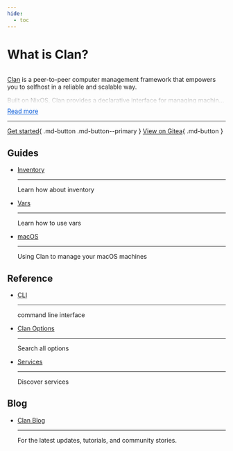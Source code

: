 ```yaml
---
hide:
  - toc
---
```


# What is Clan?
<style>
  .clamp-wrap {
    --lines: 5;           /* visible lines when collapsed */
    --fade-height: 2.5rem;/* fade size */
    font: inherit;
    color: inherit;
    position: relative;
  }

  /* Accessible, visually hidden checkbox */
  .clamp-toggle {
    position: absolute;
    width: 1px; height: 1px;
    margin: -1px; border: 0; padding: 0;
    clip: rect(0 0 0 0); clip-path: inset(50%);
    overflow: hidden; white-space: nowrap;
  }

  .clamp-content {
    display: -webkit-box;
    -webkit-box-orient: vertical;
    -webkit-line-clamp: var(--lines);
    overflow: hidden;

    /* Fade via mask (no overlay needed) */
    -webkit-mask-image: linear-gradient(
      to bottom,
      black,
      black calc(100% - var(--fade-height)),
      transparent
    );
    mask-image: linear-gradient(
      to bottom,
      black,
      black calc(100% - var(--fade-height)),
      transparent
    );
  }

  /* Right-aligned Read more/less */
  .clamp-more {
    display: block;
    width: max-content;
   /* margin-left: auto; */
    margin-top: 0.5rem;
    cursor: pointer;
    color: #0057d9;
    text-decoration: underline;
    user-select: none;
  }
  .clamp-more:hover,
  .clamp-more:focus { text-decoration: none; }

  /* Expanded state */
  .clamp-toggle:checked ~ .clamp-content {
    -webkit-line-clamp: initial;
    display: block;
    -webkit-mask-image: none;
    mask-image: none;
  }

  /* Dynamic label text */
  .clamp-more::after { content: "Read more"; }
  .clamp-toggle:checked ~ .clamp-more::after { content: "Read less"; }
</style>

<div class="clamp-wrap" style="--lines: 3;">
  <input type="checkbox" id="clan-readmore" class="clamp-toggle" />
  <div class="clamp-content">
    <p><a href="https://clan.lol/">Clan</a> is a peer-to-peer computer management framework that empowers you to selfhost in a reliable and scalable way</strong>.</p>
    <p>Built on NixOS, Clan provides a declarative interface for managing machines</strong> with <a href="/guides/vars/vars-overview/">Resource management</a>, <a href="/guides/networking/networking/">Networking</a>, and <a href="
    /guides/backups/backup-intro/">Backups</a>.</p>
    <p>Whether you're running a homelab or maintaining critical computing infrastructure, Clan will help reduce maintenance burden</strong> by allowing a git repository to define your whole network</strong> of computers.</p>
    <p>In combination with <a href="https://github.com/Mic92/sops-nix">sops-nix</a>, <a href="https://github.com/nix-community/nixos-anywhere">nixos-anywhere</a> and <a href="https://github.com/nix-community/disko">disko</a>, Clan makes it possible to have collaborative infrastructure</strong>.</p>
    <p>At the heart of Clan are <a href="/services/official/">Clan Services</a> - the core concept that enables you to add functionality across multiple machines in your network. While Clan ships with essential core services, everyone can <a href="/guides/services/community/">create custom services</a> tailored to your specific needs.</p>
  </div>
  <label class="clamp-more" for="clan-readmore"></label>
</div>

---

[Get started](./getting-started/creating-your-first-clan.md){ .md-button .md-button--primary }
[View on Gitea](https://git.clan.lol/clan/clan-core){ .md-button }

## Guides

<div class="grid cards" markdown>

-   [Inventory](./guides/inventory/inventory.md)

    ---

    Learn how about inventory

-   [Vars](./guides/vars/vars-overview.md)

    ---

    Learn how to use vars

-   [macOS](./guides/macos.md)

    ---

    Using Clan to manage your macOS machines

</div>

## Reference

<div class="grid cards" markdown>

-   [CLI](./reference/cli/index.md)

    ---

    command line interface

-   [Clan Options](/options)

    ---

    Search all options

-   [Services](./services/definition.md)

    ---

    Discover services

</div>

## Blog

<div class="grid cards" markdown>

-   [Clan Blog](https://clan.lol/blog/)

    ---

    For the latest updates, tutorials, and community stories.

</div>

